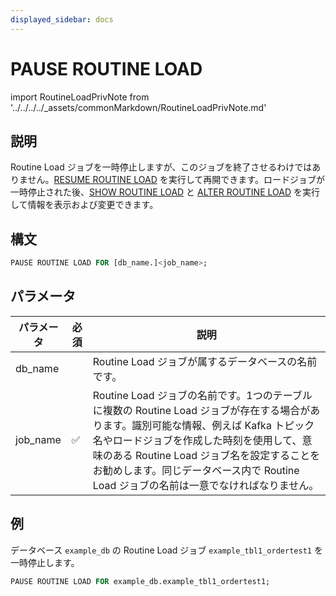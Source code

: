 ```yaml
---
displayed_sidebar: docs
---
```


# PAUSE ROUTINE LOAD

import RoutineLoadPrivNote from '../../../../_assets/commonMarkdown/RoutineLoadPrivNote.md'

## 説明

Routine Load ジョブを一時停止しますが、このジョブを終了させるわけではありません。[RESUME ROUTINE LOAD](RESUME_ROUTINE_LOAD.md) を実行して再開できます。ロードジョブが一時停止された後、[SHOW ROUTINE LOAD](SHOW_ROUTINE_LOAD.md) と [ALTER ROUTINE LOAD](./ALTER_ROUTINE_LOAD.md) を実行して情報を表示および変更できます。

<RoutineLoadPrivNote />

## 構文

```SQL
PAUSE ROUTINE LOAD FOR [db_name.]<job_name>;
```

## パラメータ

| パラメータ | 必須     | 説明                                                              |
| --------- | -------- | ----------------------------------------------------------------- |
| db_name   |          | Routine Load ジョブが属するデータベースの名前です。                |
| job_name  | ✅        | Routine Load ジョブの名前です。1つのテーブルに複数の Routine Load ジョブが存在する場合があります。識別可能な情報、例えば Kafka トピック名やロードジョブを作成した時刻を使用して、意味のある Routine Load ジョブ名を設定することをお勧めします。同じデータベース内で Routine Load ジョブの名前は一意でなければなりません。 |

## 例

データベース `example_db` の Routine Load ジョブ `example_tbl1_ordertest1` を一時停止します。

```sql
PAUSE ROUTINE LOAD FOR example_db.example_tbl1_ordertest1;
```